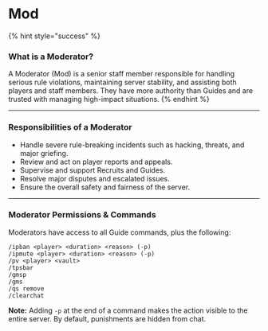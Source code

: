 # Mod

{% hint style="success" %}
### What is a Moderator?

A Moderator (Mod) is a senior staff member responsible for handling serious rule violations, maintaining server stability, and assisting both players and staff members. They have more authority than Guides and are trusted with managing high-impact situations.
{% endhint %}

***

### Responsibilities of a Moderator

* Handle severe rule-breaking incidents such as hacking, threats, and major griefing.
* Review and act on player reports and appeals.
* Supervise and support Recruits and Guides.
* Resolve major disputes and escalated issues.
* Ensure the overall safety and fairness of the server.

***

### Moderator Permissions & Commands

Moderators have access to all Guide commands, plus the following:

```markup
/ipban <player> <duration> <reason> (-p)
/ipmute <player> <duration> <reason> (-p)
/pv <player> <vault>
/tpsbar
/gmsp
/gms
/qs remove
/clearchat
```

**Note:** Adding `-p` at the end of a command makes the action visible to the entire server. By default, punishments are hidden from chat.

